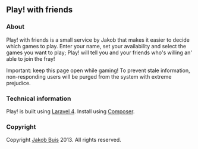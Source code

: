 ## Play! with friends

### About

Play! with friends is a small service by Jakob that makes it easier to decide which games to play. Enter your name, set your availability and select the games you want to play; Play! will tell you and your friends who's willing an' able to join the fray!

Important: keep this page open while gaming! To prevent stale information, non-responding users will be purged from the system with extreme prejudice.

### Technical information
Play! is built using [Laravel 4](http://www.laravel.com). Install using [Composer](http://www.getcomposer.org).

### Copyright
Copyright [Jakob Buis](http://www.jakobbuis.com) 2013. All rights reserved.